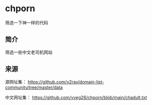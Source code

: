 # chporn
筛选一下神一样的代码

## 简介
筛选一些中文老司机网站
## 来源
源网址集：
https://github.com/v2ray/domain-list-community/tree/master/data


中文网址集：
https://github.com/vveg26/chporn/blob/main/chadult.txt
